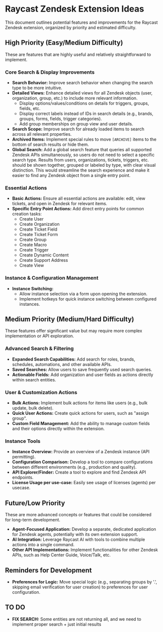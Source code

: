 # Raycast Zendesk Extension Ideas

This document outlines potential features and improvements for the Raycast Zendesk extension, organized by priority and estimated difficulty.

## High Priority (Easy/Medium Difficulty)

These are features that are highly useful and relatively straightforward to implement.

### Core Search & Display Improvements
*   **Search Behavior:** Improve search behavior when changing the search type to be more intuitive.
*   **Detailed Views:** Enhance detailed views for all Zendesk objects (user, organization, group, etc.) to include more relevant information.
    *   Display options/values/conditions on details for triggers, groups, fields, etc.
    *   Display correct labels instead of IDs in search details (e.g., brands, groups, forms, fields, trigger categories).
    *   Add group memberships on group view and user details.
*   **Search Scope:** Improve search for already loaded items to search across all relevant properties.
*   **Archived Items:** Implement special rules to move `[ARCHIVE]` items to the bottom of search results or hide them.
*   **Global Search:** Add a global search feature that queries all supported Zendesk APIs simultaneously, so users do not need to select a specific search type. Results from users, organizations, tickets, triggers, etc. should be shown together, grouped or labeled by type, with clear visual distinction. This would streamline the search experience and make it easier to find any Zendesk object from a single entry point.

### Essential Actions
*   **Basic Actions:** Ensure all essential actions are available: edit, view tickets, and open in Zendesk for relevant items.
*   **Specific Entry Point Actions:** Add direct entry points for common creation tasks:
    *   Create User
    *   Create Organization
    *   Create Ticket Field
    *   Create Ticket Form
    *   Create Group
    *   Create Macro
    *   Create Trigger
    *   Create Dynamic Content
    *   Create Support Address
    *   Create View

### Instance & Configuration Management
*   **Instance Switching:**
    *   Allow instance selection via a form upon opening the extension.
    *   Implement hotkeys for quick instance switching between configured instances.

## Medium Priority (Medium/Hard Difficulty)

These features offer significant value but may require more complex implementation or API exploration.

### Advanced Search & Filtering
*   **Expanded Search Capabilities:** Add search for roles, brands, schedules, automations, and other available APIs.
*   **Saved Searches:** Allow users to save frequently used search queries.
*   **Actionable Fields:** Add organization and user fields as actions directly within search entities.

### User & Customization Actions
*   **Bulk Actions:** Implement bulk actions for items like users (e.g., bulk update, bulk delete).
*   **Quick User Actions:** Create quick actions for users, such as "assign group".
*   **Custom Field Management:** Add the ability to manage custom fields and their options directly within the extension.

### Instance Tools
*   **Instance Overview:** Provide an overview of a Zendesk instance (API permitting).
*   **Configuration Comparison:** Develop a tool to compare configurations between different environments (e.g., production and quality).
*   **API Explorer/Finder:** Create a tool to explore and find Zendesk API endpoints.
*   **License Usage per use-case:** Easily see usage of licenses (agents) per usecase.

## Future/Low Priority

These are more advanced concepts or features that could be considered for long-term development.

*   **Agent-Focused Application:** Develop a separate, dedicated application for Zendesk agents, potentially with its own extension support.
*   **AI Integration:** Leverage Raycast AI with tools to combine multiple actions into a single command.
*   **Other API Implementations:** Implement functionalities for other Zendesk APIs, such as Help Center Guide, Voice/Talk, etc.

## Reminders for Development

*   **Preferences for Logic:** Move special logic (e.g., separating groups by '.', skipping email verification for user creation) to preferences for user configuration.

## TO DO

*   **FIX SEARCH:** Some entities are not returning all, and we need to implement proper search + just initial results
